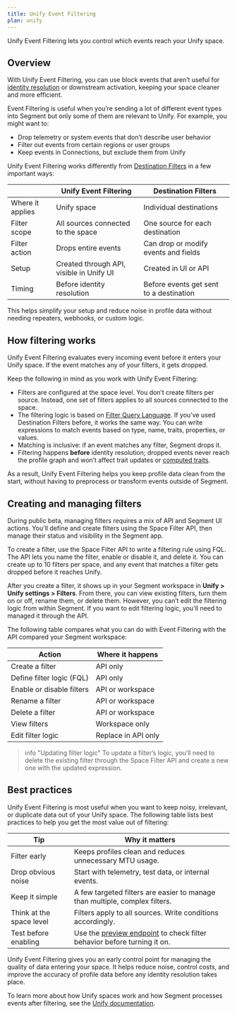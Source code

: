```yaml
---
title: Unify Event Filtering
plan: unify
---
```


Unify Event Filtering lets you control which events reach your Unify space. 

## Overview

With Unify Event Filtering, you can use block events that aren’t useful for [identity resolution](/docs/unify/identity-resolution/) or downstream activation, keeping your space cleaner and more efficient.

Event Filtering is useful when you’re sending a lot of different event types into Segment but only some of them are relevant to Unify. For example, you might want to:

- Drop telemetry or system events that don’t describe user behavior
- Filter out events from certain regions or user groups
- Keep events in Connections, but exclude them from Unify

Unify Event Filtering works differently from [Destination Filters](/docs/connections/destinations/destination-filters/) in a few important ways:

|                  | Unify Event Filtering                    | Destination Filters                     |
| ---------------- | ---------------------------------------- | --------------------------------------- |
| Where it applies | Unify space                              | Individual destinations                 |
| Filter scope     | All sources connected to the space       | One source for each destination         |
| Filter action    | Drops entire events                      | Can drop or modify events and fields    |
| Setup            | Created through API, visible in Unify UI | Created in UI or API                    |
| Timing           | Before identity resolution               | Before events get sent to a destination |

This helps simplify your setup and reduce noise in profile data without needing repeaters, webhooks, or custom logic.

## How filtering works 

Unify Event Filtering evaluates every incoming event before it enters your Unify space. If the event matches any of your filters, it gets dropped.

Keep the following in mind as you work with Unify Event Filtering:

- Filters are configured at the space level. You don’t create filters per source. Instead, one set of filters applies to all sources connected to the space.
- The filtering logic is based on [Filter Query Language](/docs/api/public-api/fql/). If you’ve used Destination Filters before, it works the same way. You can write expressions to match events based on type, name, traits, properties, or values.
- Matching is inclusive: if an event matches any filter, Segment drops it.
- Filtering happens **before** identity resolution; dropped events never reach the profile graph and won’t affect trait updates or [computed traits](/docs/unify/traits/computed-traits/).

As a result, Unify Event Filtering helps you keep profile data clean from the start, without having to preprocess or transform events outside of Segment.

## Creating and managing filters

During public beta, managing filters requires a mix of API and Segment UI actions. You'll define and create filters using the Space Filter API, then manage their status and visibility in the Segment app.

To create a filter, use the Space Filter API to write a filtering rule using FQL. The API lets you name the filter, enable or disable it, and delete it. You can create up to 10 filters per space, and any event that matches a filter gets dropped before it reaches Unify.

After you create a filter, it shows up in your Segment workspace in **Unify > Unify settings > Filters**. From there, you can view existing filters, turn them on or off, rename them, or delete them. However, you can’t edit the filtering logic from within Segment. If you want to edit filtering logic, you'll need to managed it through the API.

The following table compares what you can do with Event Filtering with the API compared your Segment workspace:

| Action                    | Where it happens    |
| ------------------------- | ------------------- |
| Create a filter           | API only            |
| Define filter logic (FQL) | API only            |
| Enable or disable filters | API or workspace    |
| Rename a filter           | API or workspace    |
| Delete a filter           | API or workspace    |
| View filters              | Workspace only      |
| Edit filter logic         | Replace in API only |

> info "Updating filter logic"
> To update a filter’s logic, you’ll need to delete the existing filter through the Space Filter API and create a new one with the updated expression.

## Best practices

Unify Event Filtering is most useful when you want to keep noisy, irrelevant, or duplicate data out of your Unify space. The following table lists best practices to help you get the most value out of filtering:

| Tip                      | Why it matters                                                                                                                                                     |
| ------------------------ | ------------------------------------------------------------------------------------------------------------------------------------------------------------------ |
| Filter early             | Keeps profiles clean and reduces unnecessary MTU usage.                                                                                                            |
| Drop obvious noise       | Start with telemetry, test data, or internal events.                                                                                                               |
| Keep it simple           | A few targeted filters are easier to manage than multiple, complex filters.                                                                                        |
| Think at the space level | Filters apply to all sources. Write conditions accordingly.                                                                                                        |
| Test before enabling     | Use the [preview endpoint](https://docs.segmentapis.com/tag/Destination-Filters#operation/previewDestinationFilter) to check filter behavior before turning it on. |


Unify Event Filtering gives you an early control point for managing the quality of data entering your space. It helps reduce noise, control costs, and improve the accuracy of profile data before any identity resolution takes place.

To learn more about how Unify spaces work and how Segment processes events after filtering, see the [Unify documentation](/docs/unify/).